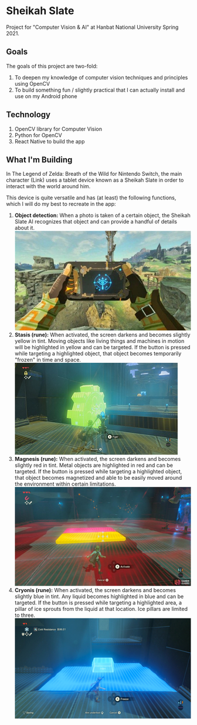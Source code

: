 # Sheikah Slate

Project for "Computer Vision & AI" at Hanbat National University Spring 2021.

## Goals

The goals of this project are two-fold:

1. To deepen my knowledge of computer vision techniques and principles using OpenCV
2. To build something fun / slightly practical that I can actually install and use on my Android phone

## Technology

1. OpenCV library for Computer Vision
2. Python for OpenCV
3. React Native to build the app

## What I'm Building

In The Legend of Zelda: Breath of the Wild for Nintendo Switch, the main character (Link) uses a tablet device known as a Sheikah Slate in order to interact with the world around him. 

This device is quite versatile and has (at least) the following functions, which I will do my best to recreate in the app:

1. **Object detection:** When a photo is taken of a certain object, the Sheikah Slate AI recognizes that object and can provide a handful of details about it.
![image](https://github.com/jekkilekki/sheikah-slate/raw/master/img/image.png)
2. **Stasis (rune):** When activated, the screen darkens and becomes slightly yellow in tint. Moving objects like living things and machines in motion will be highlighted in yellow and can be targeted. If the button is pressed while targeting a highlighted object, that object becomes temporarily "frozen" in time and space.
![image](https://github.com/jekkilekki/sheikah-slate/raw/master/img/image%20(2).png)
3. **Magnesis (rune):** When activated, the screen darkens and becomes slightly red in tint. Metal objects are highlighted in red and can be targeted. If the button is pressed while targeting a highlighted object, that object becomes magnetized and able to be easily moved around the environment within certain limitations.
![image](https://github.com/jekkilekki/sheikah-slate/raw/master/img/image%20(1).png)
4. **Cryonis (rune):** When activated, the screen darkens and becomes slightly blue in tint. Any liquid becomes highlighted in blue and can be targeted. If the button is pressed while targeting a highlighted area, a pillar of ice sprouts from the liquid at that location. Ice pillars are limited to three.
![image](https://github.com/jekkilekki/sheikah-slate/raw/master/img/image%20(3).png)
